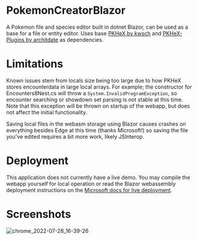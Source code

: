 # PokemonCreatorBlazor

A Pokemon file and species editor built in dotnet Blazor, can be used as a base for a file or entity editor. Uses base [PKHeX by kwsch](https://github.com/kwsch/PKHeX) and [PKHeX-Plugins by architdate](https://github.com/architdate/PKHeX-Plugins) as dependencies.

# Limitations

Known issues stem from locals size being too large due to how PKHeX stores encounterdata in large local arrays. 
For example; the constructor for Encounters8Nest.cs will throw a `System.InvalidProgramException`, so encounter searching or showdown set parsing is not stable at this time. Note that this exception will be thrown on startup of the webapp, but does not affect the initial functionality.

Saving local files in the webasm storage using Blazor causes crashes on everything besides Edge at this time (thanks Microsoft!) so saving the file you've edited requires a bit more work, likely JSInterop.

# Deployment

This application does not currently have a live demo. You may compile the webapp yourself for local operation or read the Blazor webassembly deployment instructions on the [Microsoft docs for live deployment](https://docs.microsoft.com/en-us/aspnet/core/blazor/host-and-deploy/webassembly?view=aspnetcore-3.1#standalone-deployment).

# Screenshots
![chrome_2022-07-28_16-39-26](https://user-images.githubusercontent.com/66521620/181580501-6801da2e-f32c-4217-81a0-ede8e1aa1f3a.png)
